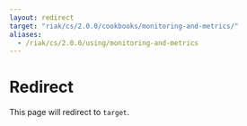 ```yaml
---
layout: redirect
target: "riak/cs/2.0.0/cookbooks/monitoring-and-metrics/"
aliases:
  - /riak/cs/2.0.0/using/monitoring-and-metrics
---
```


# Redirect

This page will redirect to `target`.
